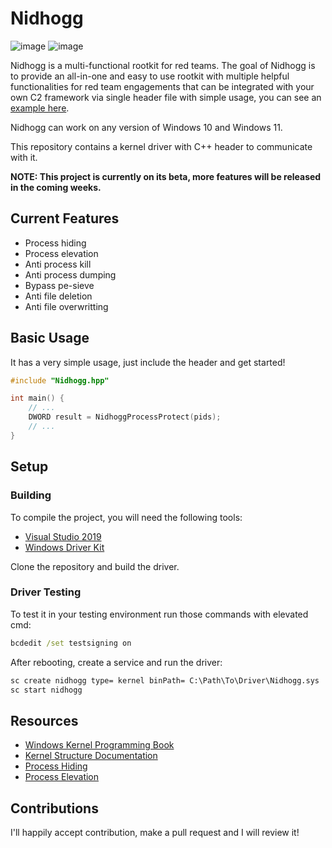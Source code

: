 # Nidhogg

![image](https://img.shields.io/badge/C%2B%2B-00599C?style=for-the-badge&logo=c%2B%2B&logoColor=white) ![image](https://img.shields.io/badge/Windows-0078D6?style=for-the-badge&logo=windows&logoColor=white)

Nidhogg is a multi-functional rootkit for red teams. The goal of Nidhogg is to provide an all-in-one and easy to use rootkit with multiple helpful functionalities for red team engagements that can be integrated with your own C2 framework via single header file with simple usage, you can see an [example here](./Example).

Nidhogg can work on any version of Windows 10 and Windows 11.

This repository contains a kernel driver with C++ header to communicate with it.

**NOTE: This project is currently on its beta, more features will be released in the coming weeks.**

## Current Features

- Process hiding
- Process elevation
- Anti process kill
- Anti process dumping
- Bypass pe-sieve
- Anti file deletion
- Anti file overwritting

## Basic Usage

It has a very simple usage, just include the header and get started!

```cpp
#include "Nidhogg.hpp"

int main() {
    // ...
    DWORD result = NidhoggProcessProtect(pids);
    // ...
}
```

## Setup

### Building

To compile the project, you will need the following tools:

- [Visual Studio 2019](https://visualstudio.microsoft.com/thank-you-downloading-visual-studio/?sku=Community&rel=16)
- [Windows Driver Kit](https://docs.microsoft.com/en-us/windows-hardware/drivers/download-the-wdk)

Clone the repository and build the driver.

### Driver Testing

To test it in your testing environment run those commands with elevated cmd:

```cmd
bcdedit /set testsigning on
```

After rebooting, create a service and run the driver:

```cmd
sc create nidhogg type= kernel binPath= C:\Path\To\Driver\Nidhogg.sys
sc start nidhogg
```

## Resources

- [Windows Kernel Programming Book](https://github.com/zodiacon/windowskernelprogrammingbook)
- [Kernel Structure Documentation](https://www.vergiliusproject.com)
- [Process Hiding](https://github.com/landhb/HideProcess)
- [Process Elevation](https://www.ired.team/miscellaneous-reversing-forensics/windows-kernel-internals/how-kernel-exploits-abuse-tokens-for-privilege-escalation)

## Contributions

I'll happily accept contribution, make a pull request and I will review it!
